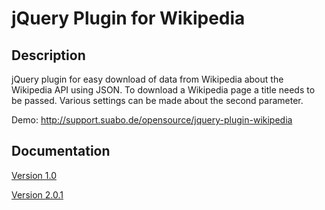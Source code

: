 jQuery Plugin for Wikipedia
===========================

## Description
          
jQuery plugin for easy download of data from Wikipedia about the Wikipedia API using JSON. To download a Wikipedia page a title needs to be passed. Various settings can be made about the second parameter.

Demo: http://support.suabo.de/opensource/jquery-plugin-wikipedia

## Documentation
[Version 1.0](documentation/version%201.0.md)

[Version 2.0.1](version%202.0.1.md#version-20)

